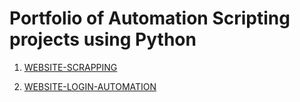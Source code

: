  
# Portfolio of Automation Scripting projects using Python

1. [WEBSITE-SCRAPPING](https://github.com/Isaac-Ayanda/Python-Scripting-portfolio/blob/main/01.Website-scrapping-with-selenium/readme.md)

2. [WEBSITE-LOGIN-AUTOMATION](https://github.com/Isaac-Ayanda/Python-Scripting-portfolio/blob/main/02.Website-Login-Automation/readme.md)